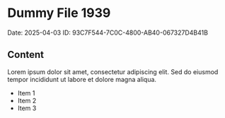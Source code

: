 # Dummy File 1939

Date: 2025-04-03
ID: 93C7F544-7C0C-4800-AB40-067327D4B41B

## Content

Lorem ipsum dolor sit amet, consectetur adipiscing elit.
Sed do eiusmod tempor incididunt ut labore et dolore magna aliqua.

* Item 1
* Item 2
* Item 3
